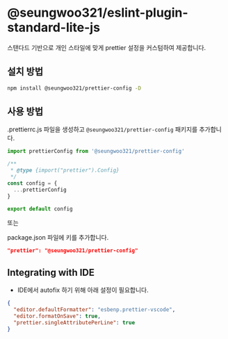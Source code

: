# @seungwoo321/eslint-plugin-standard-lite-js

스탠다드 기반으로 개인 스타일에 맞게 prettier 설정을 커스텀하여 제공합니다.

## 설치 방법

```bash
npm install @seungwoo321/prettier-config -D
```

## 사용 방법

.prettierrc.js 파일을 생성하고 `@seungwoo321/prettier-config` 패키지를 추가합니다.

```js
import prettierConfig from '@seungwoo321/prettier-config'

/**
 * @type {import("prettier").Config}
 */
const config = {
  ...prettierConfig
}

export default config
```

또는

package.json 파일에 키를 추가합니다.

```json
"prettier": "@seungwoo321/prettier-config"
```

## Integrating with IDE

- IDE에서 autofix 하기 위해 아래 설정이 필요합니다.

```json
{
  "editor.defaultFormatter": "esbenp.prettier-vscode",
  "editor.formatOnSave": true,
  "prettier.singleAttributePerLine": true
}
```
